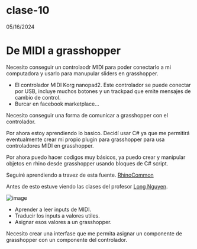 # clase-10
05/16/2024

# De MIDI a grasshopper
Necesito conseguir un controlaodr MIDI para poder conectarlo a mi computadora y usarlo para manupular sliders en grasshopper.

- El controlador MIDI Korg nanopad2. Este controlador se puede conectar por USB, incluye muchos botones y un trackpad que emite mensajes de cambio de control.
- Burcar en facebook marketplace...

Necesito conseguir una forma de comunicar a grasshopper con el controlador.

Por ahora estoy aprendiendo lo basico. Decidí usar C# ya que me permitirá eventualmente crear mi propio plugin para grasshopper para usa controladores MIDI en grasshopper.

Por ahora puedo hacer codigos muy básicos, ya puedo crear y manipular objetos en rhino desde grasshopper usando bloques de C# script.

Seguiré aprendiendo a travez de esta fuente. [RhinoCommon](<https://developer.rhino3d.com/api/rhinocommon/?version=8.x>)

Antes de esto estuve viendo las clases del profesor [Long Nguyen](<https://www.youtube.com/watch?v=pFCrIzENDn8&t=4709s>).

![image](https://github.com/MarcialLeaplaza/dis145/assets/165319963/4d7fff8f-0105-4ae2-b527-f88d22262cdb)

- Aprender a leer inputs de MIDI.
- Traducir los inputs a valores utiles.
- Asignar esos valores a un grasshopper.



Necesito crear una interfase que me permita asignar un componente de grasshopper con un componente del controlador.

